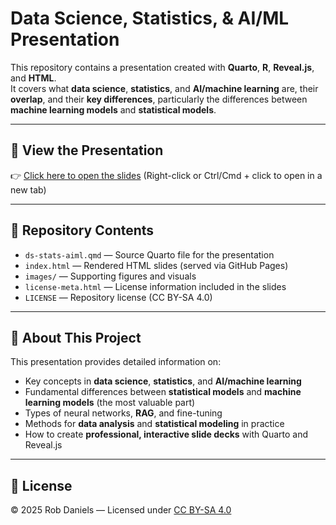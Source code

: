 # Data Science, Statistics, & AI/ML Presentation

This repository contains a presentation created with **Quarto**, **R**, **Reveal.js**, and **HTML**.  
It covers what **data science**, **statistics**, and **AI/machine learning** are, their **overlap**, and their **key differences**, particularly the differences between **machine learning models** and **statistical models**.

---

## 🔗 View the Presentation
👉 <a href="https://rdanielsstat.github.io/ds-stats-aiml-presentation/">Click here to open the slides</a> (Right-click or Ctrl/Cmd + click to open in a new tab)

---

## 📂 Repository Contents
- `ds-stats-aiml.qmd` — Source Quarto file for the presentation  
- `index.html` — Rendered HTML slides (served via GitHub Pages)  
- `images/` — Supporting figures and visuals  
- `license-meta.html` — License information included in the slides  
- `LICENSE` — Repository license (CC BY-SA 4.0)

---

## 📝 About This Project
This presentation provides detailed information on:
- Key concepts in **data science**, **statistics**, and **AI/machine learning**
- Fundamental differences between **statistical models** and **machine learning models** (the most valuable part)
- Types of neural networks, **RAG**, and fine-tuning
- Methods for **data analysis** and **statistical modeling** in practice
- How to create **professional, interactive slide decks** with Quarto and Reveal.js

---

## 📜 License
© 2025 Rob Daniels — Licensed under [CC BY-SA 4.0](https://creativecommons.org/licenses/by-sa/4.0/)